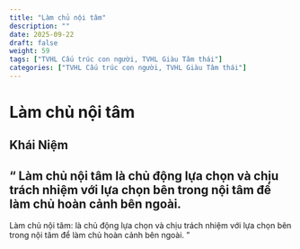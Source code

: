 ```yaml
---
title: "Làm chủ nội tâm"
description: ""
date: 2025-09-22
draft: false
weight: 59
tags: ["TVHL Cấu trúc con người, TVHL Giàu Tâm thái"]
categories: ["TVHL Cấu trúc con người, TVHL Giàu Tâm thái"]
---
```


# Làm chủ nội tâm

<!-- **Mã:** 
**Nhóm:**  -->

## Khái Niệm

“ 
Làm chủ nội tâm là chủ động lựa chọn và chịu trách nhiệm với lựa chọn bên trong nội tâm để làm chủ hoàn cảnh bên ngoài.
------------------------------------------------
Làm chủ nội tâm: là chủ động lựa chọn và chịu trách nhiệm với lựa chọn bên trong nội tâm để làm chủ hoàn cảnh bên ngoài.
”